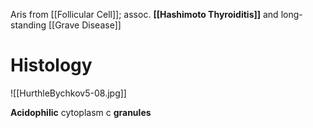 Aris from [[Follicular Cell]]; assoc. **[[Hashimoto Thyroiditis]]** and long-standing [[Grave Disease]]

# Histology

![[HurthleBychkov5-08.jpg]]

**Acidophilic** cytoplasm c **granules**